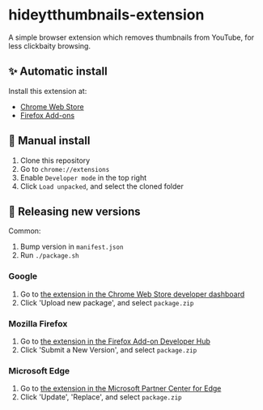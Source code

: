 # hideytthumbnails-extension

A simple browser extension which removes thumbnails from YouTube, for less clickbaity browsing.

## ✨ Automatic install

Install this extension at:
- [Chrome Web Store](https://chrome.google.com/webstore/detail/rsa-securid-code-generato/bdkphnndaejdmmbohpejmlfejfdbepap)
- [Firefox Add-ons](https://addons.mozilla.org/en-GB/firefox/addon/hide-youtube-thumbnails/)

## 👷 Manual install

1. Clone this repository
2. Go to `chrome://extensions`
3. Enable `Developer mode` in the top right
4. Click `Load unpacked`, and select the cloned folder

## 🚀 Releasing new versions

Common: 

1. Bump version in `manifest.json`
2. Run `./package.sh`

### Google

1. Go to [the extension in the Chrome Web Store developer dashboard](https://chrome.google.com/webstore/devconsole/6c72c8b9-8c99-4353-8a18-109703f24c82/phmcfcbljjdlomoipaffekhgfnpndbef/edit/package)
2. Click 'Upload new package', and select `package.zip`

### Mozilla Firefox

1. Go to [the extension in the Firefox Add-on Developer Hub](https://addons.mozilla.org/en-GB/developers/addon/hide-youtube-thumbnails/versions/submit/)
2. Click 'Submit a New Version', and select `package.zip`

### Microsoft Edge

1. Go to [the extension in the Microsoft Partner Center for Edge](https://partner.microsoft.com/en-us/dashboard/microsoftedge/d245c788-c342-4166-bd7e-a5f3d9c32ff1/packages/dashboard)
2. Click 'Update', 'Replace', and select `package.zip`
